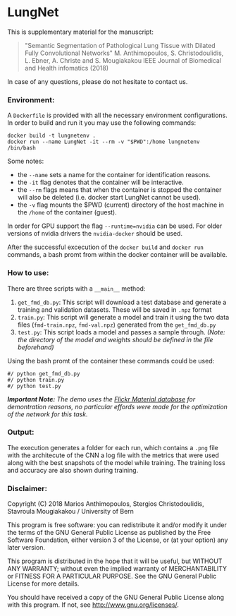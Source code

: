 # LungNet
This is supplementary material for the manuscript: 

>"Semantic Segmentation of Pathological Lung Tissue with Dilated Fully Convolutional Networks"
M. Anthimopoulos, S. Christodoulidis, L. Ebner, A. Christe and S. Mougiakakou
IEEE Journal of Biomedical and Health infomatics (2018)

In case of any questions, please do not hesitate to contact us.

### Environment:
A `Dockerfile` is provided with all the necessary environment configurations. In order to build and run it you may use the following commands:

```
docker build -t lungnetenv .
docker run --name LungNet -it --rm -v "$PWD":/home lungnetenv /bin/bash
```

Some notes:
- the `--name` sets a name for the container for identification reasons.
- the `-it` flag denotes that the container will be interactive.
- the `--rm` flags means that when the container is stopped the container will also be deleted (i.e. docker start LungNet cannot be used). 
- the `-v` flag mounts the $PWD (current) directory of the host machine in the `/home` of the container (guest).

In order for GPU support the flag `--runtime=nvidia` can be used. For older versions of nvidia drivers the `nvidia-docker` should be used.

After the successful excecution of the `docker build` and `docker run` commands, a bash promt from within the docker container will be available.

### How to use:
There are three scripts with a `__main__` method:

1. `get_fmd_db.py`: This script will download a test database and generate a training and validation datasets. These will be saved in `.npz` format
2. `train.py`: This script will generate a model and train it using the two data files (`fmd-train.npz`, `fmd-val.npz`) generated from the `get_fmd_db.py`
3. `test.py`: This script loads a model and passes a sample through. *(Note: the directory of the model and weights should be defined in the file beforehand)*

Using the bash promt of the container these commands could be used:

```
#/ python get_fmd_db.py
#/ python train.py
#/ python test.py
```

***Important Note:** The demo uses the [Flickr Material database](https://people.csail.mit.edu/celiu/CVPR2010/FMD/) for demontration reasons, no particular effords were made for the optimization of the network for this task.* 

### Output:
The execution generates a folder for each run, which contains a `.png` file with the architecute of the CNN a log file with the metrics that were used along with the best snapshots of the model while training. The training loss and accuracy are also shown during training.

### Disclaimer:
Copyright (C) 2018  Marios Anthimopoulos, Stergios Christodoulidis, Stavroula Mougiakakou / University of Bern  


This program is free software: you can redistribute it and/or modify
it under the terms of the GNU General Public License as published by
the Free Software Foundation, either version 3 of the License, or
(at your option) any later version.

This program is distributed in the hope that it will be useful,
but WITHOUT ANY WARRANTY; without even the implied warranty of
MERCHANTABILITY or FITNESS FOR A PARTICULAR PURPOSE.  See the
GNU General Public License for more details.

You should have received a copy of the GNU General Public License
along with this program.  If not, see <http://www.gnu.org/licenses/>.

